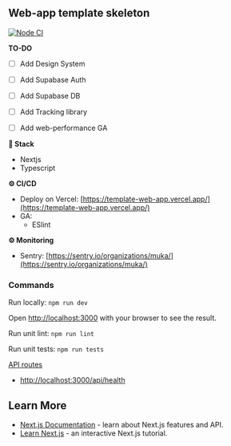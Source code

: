 ## Web-app template skeleton
[![Node CI](https://github.com/ferminhg/template-web-app/actions/workflows/ci.yml/badge.svg?branch=main)](https://github.com/ferminhg/template-web-app/actions/workflows/ci.yml)

**TO-DO**

- [ ] Add Design System
- [ ] Add Supabase Auth
- [ ] Add Supabase DB
- [ ] Add Tracking library
- [ ] Add web-performance GA


**🔧 Stack**
- Nextjs
- Typescript

**⚙️ CI/CD**
- Deploy on Vercel: [https://template-web-app.vercel.app/](https://template-web-app.vercel.app/)
- GA:
  - ESlint

**⚙️ Monitoring**
- Sentry: [https://sentry.io/organizations/muka/](https://sentry.io/organizations/muka/)

### Commands

Run locally: `npm run dev`

Open [http://localhost:3000](http://localhost:3000) with your browser to see the result.

Run unit lint:  `npm run lint`

Run unit tests:  `npm run tests`


[API routes](https://nextjs.org/docs/api-routes/introduction)
- [http://localhost:3000/api/health](http://localhost:3000/api/health)

## Learn More

- [Next.js Documentation](https://nextjs.org/docs) - learn about Next.js features and API.
- [Learn Next.js](https://nextjs.org/learn) - an interactive Next.js tutorial.

